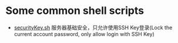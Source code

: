 # Some common shell scripts

- [securityKey.sh](securityKey.sh) 服务器基础安全，只允许使用SSH Key登录(Lock the current account password, only allow login with SSH Key)
